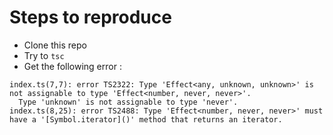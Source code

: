 # Steps to reproduce

- Clone this repo
- Try to `tsc`
- Get the following error : 

```
index.ts(7,7): error TS2322: Type 'Effect<any, unknown, unknown>' is not assignable to type 'Effect<number, never, never>'.
  Type 'unknown' is not assignable to type 'never'.
index.ts(8,25): error TS2488: Type 'Effect<number, never, never>' must have a '[Symbol.iterator]()' method that returns an iterator.
```
